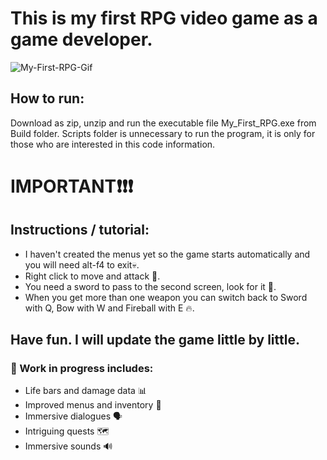 # This is my first RPG video game as a game developer.


![My-First-RPG-Gif](https://github.com/ldgiusto5/My_First_RPG/assets/121044004/c24200d4-8327-4e4d-b474-b763a9022d79)

## How to run:
Download as zip, unzip and run the executable file My_First_RPG.exe from Build folder.
Scripts folder is unnecessary to run the program, it is only for those who are interested in this code information.

# IMPORTANT❗❗❗
## Instructions / tutorial:
* I haven't created the menus yet so the game starts automatically and you will need alt-f4 to exit💀.
* Right click to move and attack 🤺.
* You need a sword to pass to the second screen, look for it 🔎.
* When you get more than one weapon you can switch back to Sword with Q, Bow with W and Fireball with E 🔥.


## Have fun. I will update the game little by little.
### 🚧 Work in progress includes:
* Life bars and damage data 📊
* Improved menus and inventory 📜
* Immersive dialogues 🗣️
* Intriguing quests 🗺️
* Immersive sounds 🔊
